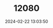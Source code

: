 ---
title: "12080"
category: "Erythrolamprus ornatus"
draft: false
date: 2024-02-22 13:03:50
languages:
  English: ["Saint Lucia Racer", "St Lucia Racer", "Ornate Ground Snake"]
---